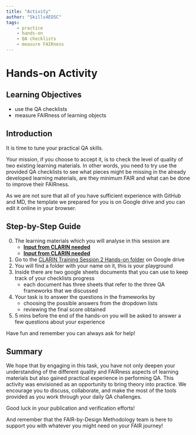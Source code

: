 ```yaml
---
title: "Activity"
author: "Skills4EOSC"
tags: 
    - practice
    - hands-on
    - QA checklists
    - measure FAIRness
---
```


# Hands-on Activity

## Learning Objectives

- use the QA checklists
- measure FAIRness of learning objects

## Introduction

It is time to tune your practical QA skills.

Your mission, if you choose to accept it, is to check the level of quality of two existing learning materials. In other words, you need to try use the provided QA checklists to see what pieces might be missing in the already developed learning materials, are they minimum FAIR and what can be done to improve their FAIRness.

As we are not sure that all of you have sufficient experience with GitHub and MD, the template we prepared for you is on Google drive and you can edit it online in your browser. 


## Step-by-Step Guide

0. The learning materials which you will analyse in this session are
    - [**Input from CLARIN needed**]()
    - [**Input from CLARIN needed**]()
1. Go to the [CLARIN Training Session 2 Hands-on folder](https://drive.google.com/drive/folders/1pqa_BksPu4oWtQficeGWwj2oHuuk4fRj?usp=sharing) on Google drive
2. You will find a folder with your name on it, this is your playground
3. Inside there are two google sheets documents that you can use to keep track of your checklists progress
    - each document has three sheets that refer to the three QA frameworks that we discussed
4. Your task is to answer the questions in the frameworks by 
    - choosing the possible answers from the dropdown lists
    - reviewing the final score obtained       
5. 5 mins before the end of the hands-on you will be asked to answer a few questions about your experience

Have fun and remember you can always ask for help!

## Summary

We hope that by engaging in this task, you have not only deepen your understanding of the different quality and FAIRness aspects of learning materials but also gained practical experience in performing QA. This activity was envisioned as an opportunity to bring theory into practice. We encourage you to discuss, collaborate, and make the most of the tools provided as you work through your daily QA challenges. 

Good luck in your publication and verification efforts! 

And remember that the FAIR-by-Design Methodology team is here to support you with whatever you might need on your FAIR journey!